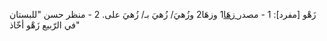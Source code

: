 زَهْو [مفرد]:
1 - مصدر[ زهَا](زها)1 وزهَا2 وزُهيَ/ زُهيَ بـ/ زُهيَ على.
2 - منظر حسن "للبستان في الرّبيع زَهْو أخّاذ"